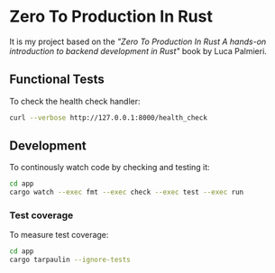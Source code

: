 # Zero To Production In Rust

It is my project based on the *"Zero To Production In Rust A hands-on introduction
to backend development in Rust"* book by Luca Palmieri.

## Functional Tests

To check the health check handler:

```bash
curl --verbose http://127.0.0.1:8000/health_check
```

## Development

To continously watch code by checking and testing it:

```bash
cd app
cargo watch --exec fmt --exec check --exec test --exec run
```

### Test coverage

To measure test coverage:

```bash
cd app
cargo tarpaulin --ignore-tests
```
